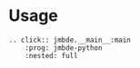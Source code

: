 # Usage

```{eval-rst}
.. click:: jmbde.__main__:main
    :prog: jmbde-python
    :nested: full
```
